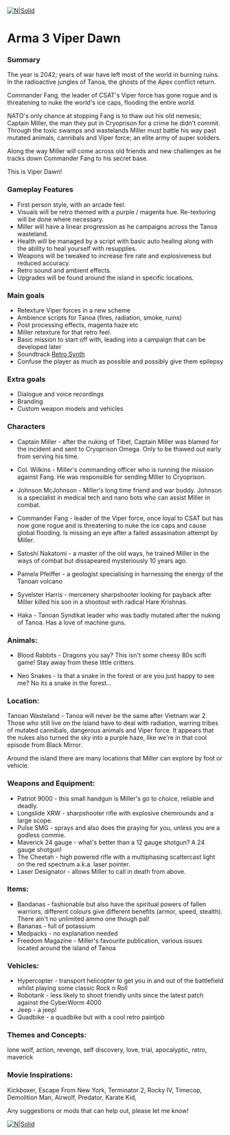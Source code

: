 
[![N|Solid](https://github.com/tomaytotomato/viperdawn/blob/master/Viper-Dawn-Logo.png?raw=true)]()


# Arma 3 Viper Dawn

### Summary

The year is 2042; years of war have left most of the world in burning ruins. In the radioactive jungles of Tanoa, the ghosts of the Apex conflict return.

Commander Fang, the leader of CSAT's Viper force has gone rogue and is threatening to nuke the world's ice caps, flooding the entire world.

NATO's only chance at stopping Fang is to thaw out his old nemesis; Captain Miller, the man they put in Cryoprison for a crime he didn't commit. Through the toxic swamps and wastelands Miller must battle his way past mutated animals, cannibals and Viper force; an elite army of super soliders.

Along the way Miller will come across old friends and new challenges as he tracks down Commander Fang to his secret base.

This is Viper Dawn!

### Gameplay Features

* First person style, with an arcade feel.
* Visuals will be retro themed with a purple / magenta hue. Re-texturing will be done where necessary.
* Miller will have a linear progression as he campaigns across the Tanoa wasteland.
* Health will be managed by a script with basic auto healing along with the ability to heal yourself with resupplies.
* Weapons will be tweaked to increase fire rate and explosiveness but reduced accuracy.
* Retro sound and ambient effects.
* Upgrades will be found around the island in specific locations.

### Main goals

* Retexture Viper forces in a new scheme
* Ambience scripts for Tanoa (fires, radiation, smoke, ruins)
* Post processing effects, magenta haze etc
* Miller retexture for that retro feel. 
* Basic mission to start off with, leading into a campaign that can be developed later
* Soundtrack [Retro Synth](https://www.youtube.com/watch?v=ovzRrrLvW1M_)
* Confuse the player as much as possible and possibly give them epilepsy

### Extra goals

* Dialogue and voice recordings
* Branding
* Custom weapon models and vehicles


### Characters

* Captain Miller - after the nuking of Tibet, Captain Miller was blamed for the incident and sent to Cryoprison Omega. Only to be thawed out early from serving his time.

* Col. Wilkins - Miller's commanding officer who is running the mission against Fang. He was responsible for sending Miller to Cryoprison.

* Johnson McJohnson - Miller's long time friend and war buddy. Johnson is a specialist in medical tech and nano bots who can assist Miller in combat.

* Commander Fang - leader of the Viper force, once loyal to CSAT but has now gone rogue and is threatening to nuke the ice caps and cause global flooding. Is missing an eye after a failed assasination attempt by Miller.

* Satoshi Nakatomi - a master of the old ways, he trained Miller in the ways of combat but dissapeared mysteriously 10 years ago.

* Pamela Pfeiffer - a geologist specialising in harnessing the energy of the Tanoan volcano

* Syvelster Harris - mercenery sharpshooter looking for payback after Miller killed his son in a shootout with radical Hare Krishnas.

* Haka - Tanoan Syndikat leader who was badly mutated after the nuking of Tanoa. Has a love of machine guns.


### Animals:

* Blood Rabbits - Dragons you say? This isn't some cheesy 80s scifi game! Stay away from these little critters.

* Neo Snakes - Is that a snake in the forest or are you just happy to see me? No its a snake in the forest...

### Location:

Tanoan Wasteland - Tanoa will never be the same after Vietnam war 2. Those who still live on the island have to deal with radiation, warring tribes of mutated cannibals, dangerous animals and Viper force.
It appears that the nukes also turned the sky into a purple haze, like we're in that cool episode from Black Mirror. 

Around the island there are many locations that Miller can explore by foot or vehicle.

### Weapons and Equipment:

* Patriot 9000 - this small handgun is Miller's go to choice, reliable and deadly.
* Longslide XRW - sharpshooter rifle with explosive chemrounds and a large scope.
* Pulse SMG - sprays and also does the praying for you, unless you are a godless commie.
* Maverick 24 gauge - what's better than a 12 gauge shotgun? A 24 gauge shotgun!
* The Cheetah - high powered rifle with a multiphasing scattercast light on the red spectrum a.k.a. laser pointer.
* Laser Designator - allows Miller to call in death from above.

### Items:

* Bandanas - fashionable but also have the spiritual powers of fallen warriors, different colours give different benefits (armor, speed, stealth). There ain't no unlimited ammo one though pal!
* Bananas - full of potassium
* Medpacks - no explanation needed
* Freedom Magazine - Miller's favourite publication, various issues located around the island of Tanoa

### Vehicles:

* Hypercopter - transport helicopter to get you in and out of the battlefield whilst playing some classic Rock n Roll
* Robotank - less likely to shoot friendly units since the latest patch against the CyberWorm 4000
* Jeep - a jeep!
* Quadbike - a quadbike but with a cool retro paintjob

### Themes and Concepts:

lone wolf, action, revenge, self discovery, love, trial, apocalyptic, retro, maverick

### Movie Inspirations:

Kickboxer, Escape From New York, Terminator 2, Rocky IV, Timecop, Demolition Man, Airwolf, Predator, Karate Kid, 


Any suggestions or mods that can help out, please let me know!

[![N|Solid](https://github.com/tomaytotomato/viperdawn/blob/master/Viper-Dawn.png?raw=true)]()

